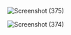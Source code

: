 







![Screenshot (375)](https://github.com/abdullahalnaeem/Bengalore_House_Price/assets/69196580/a9173e8c-53ea-4294-9a4d-1e9992178072)






![Screenshot (374)](https://github.com/abdullahalnaeem/Bengalore_House_Price/assets/69196580/52459e59-21ec-4dad-949a-d94b9a2d9555)
